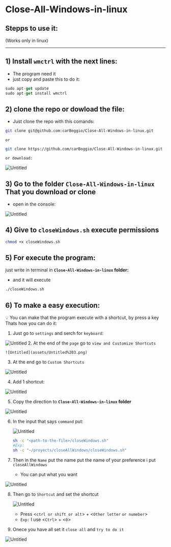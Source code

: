 # Close-All-Windows-in-linux


## Stepps to use it:

(Works only in linux)

---

## 1) Install `wmctrl` with the next lines:

- The program need it
- just copy and paste this to do it:

```jsx
sudo apt-get update
sudo apt-get install wmctrl
```

## 2) clone the repo or dowload the file:

- Just clone the repo with this comands:

```bash
git clone git@github.com:carBoggio/Close-All-Windows-in-linux.git
```

`or`

```bash
git clone https://github.com/carBoggio/Close-All-Windows-in-linux.git
```

`or download:`

![Untitled](assets/Untitled.png)

## 3) Go to the folder **`Close-All-Windows-in-linux` That you download or clone**

- open in the console:

![Untitled](assets/Untitled%201.png)

## 4) Give to `closeWindows.sh` execute permissions

```bash
chmod +x closeWindows.sh
```

## 5) For execute the program:

just write in terminal in **`Close-All-Windows-in-linux` folder:**

- and it will execute

```bash
./closeWindows.sh
```

## 6) To make a easy execution:

<aside>
💡 You can make that the program execute with a shortcut, by press a key
Thats how you can do it:

</aside>

1. Just  go to `settings` and serch for `keyboard`:

![Untitled](assets/Untitled%202.png)
2. At the end of the `page` go to `view and Customize Shortcuts`
    
    ![Untitled](assets/Untitled%203.png)
    

3. At the end go to `Custom Shortcuts`

![Untitled](assets/Untitled%204.png)

4. Add 1 shortcut:

![Untitled](assets/Untitled%205.png)

5. Copy the direction to **`Close-All-Windows-in-linux` folder**

![Untitled](assets/Untitled%206.png)

6. In the input that says `command` put:
    
    ![Untitled](assets/Untitled%207.png)
    
    ```bash
    sh -c "<path-to-the-file>/closeWindows.sh"
    #Exp:
    sh -c "~/proyects/closeAllWindows/closeWindows.sh"
    ```
    
7. Then in the `Name` put the name put the name of your preference i put `closeAllWindows`
    - You can put what you want

![Untitled](assets/Untitled%208.png)

8. Then go to `Shortcut` and set the shortcut
    
    ![Untitled](assets/Untitled%209.png)
    
    - Press <`ctrl or shift or alt`> + <`Other letter` `or numeber`>
    - `Exp:` I use <`Ctrl`> + <`0`>
    
9. Onece you have all set it `close all` and `try to do it` 

![Untitled](assets/Untitled%208.png)
